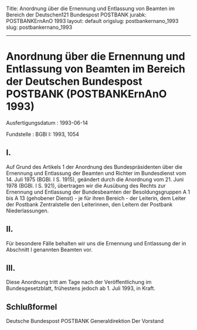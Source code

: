Title: Anordnung über die Ernennung und Entlassung von Beamten im Bereich der Deutschen121
  Bundespost POSTBANK
jurabk: POSTBANKErnAnO 1993
layout: default
origslug: postbankernano_1993
slug: postbankernano_1993

---

# Anordnung über die Ernennung und Entlassung von Beamten im Bereich der Deutschen Bundespost POSTBANK (POSTBANKErnAnO 1993)

Ausfertigungsdatum
:   1993-06-14

Fundstelle
:   BGBl I: 1993, 1054



## I.

Auf Grund des Artikels 1 der Anordnung des Bundespräsidenten über die
Ernennung und Entlassung der Beamten und Richter im Bundesdienst vom
14\. Juli 1975 (BGBl. I S. 1915), geändert durch die Anordnung vom 21.
Juni 1978 (BGBl. I S. 921), übertragen wir die Ausübung des Rechts zur
Ernennung und Entlassung der Bundesbeamten der Besoldungsgruppen A 1
bis A 13 (gehobener Dienst) - je für ihren Bereich -
der Leiterin, dem Leiter der Postbank Zentralstelle
den Leiterinnen, den Leitern der Postbank Niederlassungen.


## II.

Für besondere Fälle behalten wir uns die Ernennung und Entlassung der
in Abschnitt I genannten Beamten vor.


## III.

Diese Anordnung tritt am Tage nach der Veröffentlichung im
Bundesgesetzblatt, frühestens jedoch ab 1. Juli 1993, in Kraft.


## Schlußformel

Deutsche Bundespost POSTBANK
Generaldirektion
Der Vorstand

